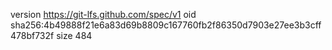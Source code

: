 version https://git-lfs.github.com/spec/v1
oid sha256:4b49888f21e6a83d69b8809c167760fb2f86350d7903e27ee3b3cff478bf732f
size 484
